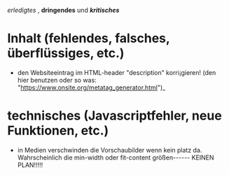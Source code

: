 _erledigtes_ , __dringendes__ und ___kritisches___

# Inhalt (fehlendes, falsches, überflüssiges, etc.)
- den Websiteeintrag im HTML-header "description" korri¡gieren! (den hier benutzen oder so was: "https://www.onsite.org/metatag_generator.html")_

# technisches (Javascriptfehler, neue Funktionen, etc.)
- in Medien verschwinden die Vorschaubilder wenn kein platz da. Wahrscheinlich die min-width oder fit-content größen------ KEINEN PLAN!!!!!